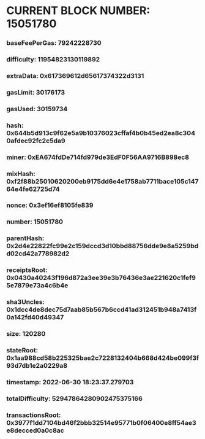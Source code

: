 # CURRENT BLOCK NUMBER: 15051780

### baseFeePerGas: 79242228730
### difficulty: 11954823130119892
### extraData: 0x617369612d65617374322d3131
### gasLimit: 30176173
### gasUsed: 30159734
### hash: 0x644b5d913c9f62e5a9b10376023cffaf4b0b45ed2ea8c3040afdec92fc2c5da9
### miner: 0xEA674fdDe714fd979de3EdF0F56AA9716B898ec8
### mixHash: 0xf2f88b25010620200eb9175dd6e4e1758ab7711bace105c14764e4fe62725d74
### nonce: 0x3ef16ef8105fe839
### number: 15051780
### parentHash: 0x2d4e22822fc99e2c159dccd3d10bbd88756dde9e8a5259bdd02cd42a778982d2
### receiptsRoot: 0x0430a40243f196d872a3ee39e3b76436e3ae221620c1fef95e7879e73a4c6b4e
### sha3Uncles: 0x1dcc4de8dec75d7aab85b567b6ccd41ad312451b948a7413f0a142fd40d49347
### size: 120280
### stateRoot: 0x1aa988cd58b225325bae2c7228132404b668d424be099f3f93d7db1e2a0229a8
### timestamp: 2022-06-30 18:23:37.279703
### totalDifficulty: 52947864280902475375166
### transactionsRoot: 0x3977f1dd7104bd46f2bbb32514e95771b0f06400e8ff54ae3e8decced0a0c8ac
